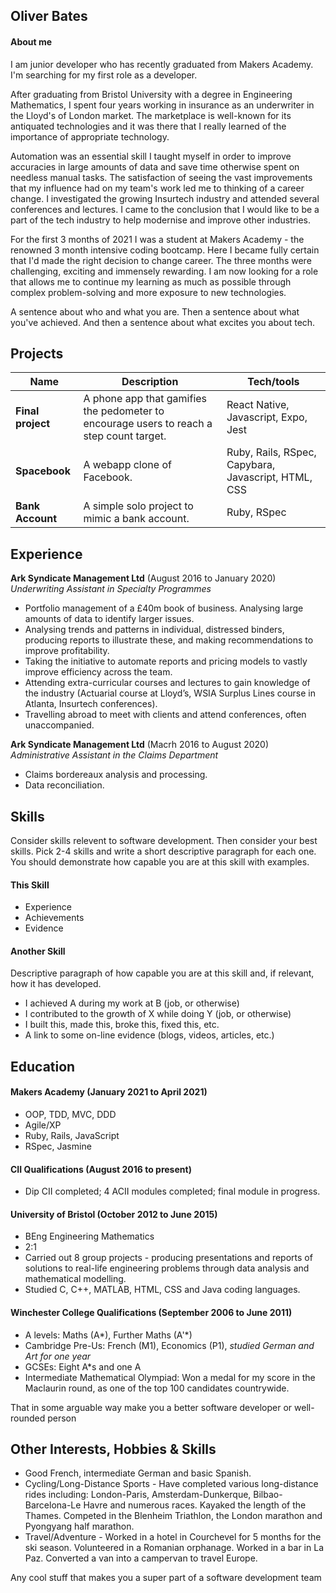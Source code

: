 ## Oliver Bates

#### About me 

I am junior developer who has recently graduated from Makers Academy. I'm searching for my first role as a developer. 

After graduating from Bristol University with a degree in Engineering Mathematics, I spent four years working in insurance as an underwriter in the Lloyd's of London market. The marketplace is well-known for its antiquated technologies and it was there that I really learned of the importance of appropriate technology. 

Automation was an essential skill I taught myself in order to improve accuracies in large amounts of data and save time otherwise spent on needless manual tasks. The satisfaction of seeing the vast improvements that my influence had on my team's work led me to thinking of a career change. I investigated the growing Insurtech industry and attended several conferences and lectures. I came to the conclusion that I would like to be a part of the tech industry to help modernise and improve other industries.

For the first 3 months of 2021 I was a student at Makers Academy - the renowned 3 month intensive coding bootcamp. Here I became fully certain that I'd made the right decision to change career. The three months were challenging, exciting and immensely rewarding. I am now looking for a role that allows me to continue my learning as much as possible through complex problem-solving and more exposure to new technologies. 


A sentence about who and what you are. Then a sentence about what you've achieved. And then a sentence about what excites you about tech. 

## Projects

| Name                         | Description       | Tech/tools        |
| ---------------------------- | ----------------- | ----------------- |
| **Final project**            | A phone app that gamifies the pedometer to encourage users to reach a step count target. | React Native, Javascript, Expo, Jest |
| **Spacebook** | A webapp clone of Facebook. | Ruby, Rails, RSpec, Capybara, Javascript, HTML, CSS              |
| **Bank Account** | A simple solo project to mimic a bank account. | Ruby, RSpec          |

## Experience

**Ark Syndicate Management Ltd** (August 2016 to January 2020)  
_Underwriting Assistant in Specialty Programmes_

- Portfolio management of a £40m book of business. Analysing large amounts of data to identify larger issues.
- Analysing trends and patterns in individual, distressed binders, producing reports to illustrate these, and making recommendations to improve profitability.
- Taking the initiative to automate reports and pricing models to vastly improve efficiency across the team.
- Attending extra-curricular courses and lectures to gain knowledge of the industry (Actuarial course at Lloyd’s, WSIA Surplus Lines course in Atlanta, Insurtech conferences).
- Travelling abroad to meet with clients and attend conferences, often unaccompanied.

**Ark Syndicate Management Ltd** (Macrh 2016 to August 2020)  
_Administrative Assistant in the Claims Department_
- Claims bordereaux analysis and processing.
- Data reconciliation.

## Skills

Consider skills relevent to software development. Then consider your best skills. Pick 2-4 skills and write a short descriptive paragraph for each one. You should demonstrate how capable you are at this skill with examples.

#### This Skill

- Experience
- Achievements
- Evidence

#### Another Skill

Descriptive paragraph of how capable you are at this skill and, if relevant, how it has developed.

- I achieved A during my work at B (job, or otherwise)
- I contributed to the growth of X while doing Y (job, or otherwise)
- I built this, made this, broke this, fixed this, etc.
- A link to some on-line evidence (blogs, videos, articles, etc.)

## Education

#### Makers Academy (January 2021 to April 2021)

- OOP, TDD, MVC, DDD
- Agile/XP
- Ruby, Rails, JavaScript
- RSpec, Jasmine

#### CII Qualifications (August 2016 to present)
- Dip CII completed; 4 ACII modules completed; final module in progress.

#### University of Bristol (October 2012 to June 2015)

- BEng Engineering Mathematics
- 2:1
- Carried out 8 group projects - producing presentations and reports of solutions to real-life engineering problems through data analysis and mathematical modelling.
- Studied C, C++, MATLAB, HTML, CSS and Java coding languages.

#### Winchester College Qualifications (September 2006 to June 2011)
- A levels: Maths (A*), Further Maths (A'*)
- Cambridge Pre-Us: French (M1), Economics (P1), _studied German and Art for one year_
- GCSEs: Eight A*s and one A
- Intermediate Mathematical Olympiad: Won a medal for my score in the Maclaurin round, as one of the top 100 candidates countrywide.

That in some arguable way make you a better software developer or well-rounded person

## Other Interests, Hobbies & Skills

- Good French, intermediate German and basic Spanish.
- Cycling/Long-Distance Sports - Have completed various long-distance rides including: London-Paris, Amsterdam-Dunkerque, Bilbao-Barcelona-Le Havre and numerous races. Kayaked the length of the Thames. Competed in the Blenheim Triathlon, the London marathon and Pyongyang half marathon.
- Travel/Adventure - Worked in a hotel in Courchevel for 5 months for the ski season. Volunteered in a Romanian orphanage. Worked in a bar in La Paz. Converted a van into a campervan to travel Europe.

Any cool stuff that makes you a super part of a software development team
